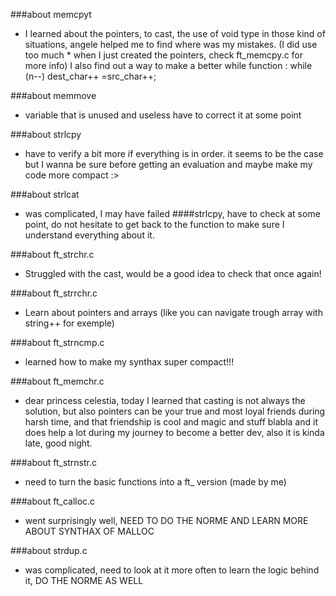 ###about memcpyt
- I learned about the pointers, to cast, the use of void type in those kind of situations, angele helped me to 
  find where was my mistakes. (I did use too much * when I just created the pointers, check ft_memcpy.c for more
  info) I also find out a way to make a better while function : while (n--) dest_char++ =src_char++;

###about memmove
- variable that is unused and useless have to correct it at some point

###about strlcpy
- have to verify a bit more if everything is in order. it seems to be the case but I wanna be sure before getting an evaluation and maybe make my code more compact :>

###about strlcat
- was complicated, I may have failed ####strlcpy, have to check at some point, do not hesitate to get back to the function to make sure I understand everything about it.

###about ft_strchr.c
- Struggled with the cast, would be a good idea to check that once again!

###about ft_strrchr.c
- Learn about pointers and arrays (like you can navigate trough array with string++ for exemple)

###about ft_strncmp.c 
- learned how to make my synthax super compact!!!

###about ft_memchr.c 
- dear princess celestia, today I learned that casting is not always the solution, but also pointers can be your true and most loyal friends during harsh time, and that friendship is cool  and magic and stuff blabla  and it does help a lot during my journey to become a better dev, also it is kinda late, good night.

###about ft_strnstr.c 
- need to turn the basic functions into a ft_ version (made by me)

###about ft_calloc.c 
- went surprisingly well, NEED TO DO THE NORME AND LEARN MORE ABOUT SYNTHAX OF MALLOC

###about strdup.c 
- was complicated, need to look at it more often to learn the logic behind it, DO THE NORME AS WELL
